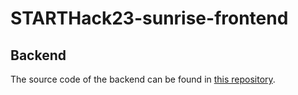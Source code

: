 # STARTHack23-sunrise-frontend

## Backend
The source code of the backend can be found in [this repository](https://github.com/4rneee/STARTHack23-sunrise-backend).
